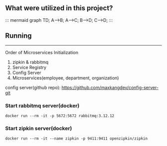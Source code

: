 ## What were utilized in this project?


::: mermaid
graph TD;
    A-->B;
    A-->C;
    B-->D;
    C-->D;
:::




## Running 
---

Order of Microservices Initialization
1. zipkin & rabbitmq
2. Service Registry
3. Config Server
4. Microservices(employee, department, organization)

config server(github repo): https://github.com/maxkangdev/config-server-git

### Start rabbitmq server(docker)
```
docker run --rm -it -p 5672:5672 rabbitmq:3.12.12
```

### Start zipkin server(docker)
```
docker run --rm -it --name zipkin -p 9411:9411 openzipkin/zipkin
```

